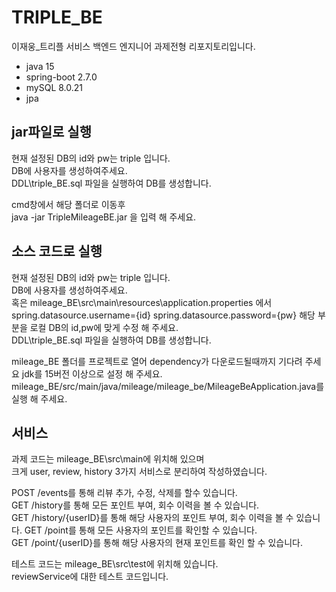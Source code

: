 # TRIPLE_BE
이재웅_트리플 서비스 백엔드 엔지니어 과제전형 리포지토리입니다.   

- java 15   
- spring-boot 2.7.0   
- mySQL 8.0.21   
- jpa

## jar파일로 실행

현재 설정된 DB의 id와 pw는 triple 입니다.   
DB에 사용자를 생성하여주세요.    
DDL\triple_BE.sql 파일을 실행하여 DB를 생성합니다.   

cmd창에서 해당 폴더로 이동후   
java -jar TripleMileageBE.jar 을 입력 해 주세요.   

## 소스 코드로 실행

현재 설정된 DB의 id와 pw는 triple 입니다.   
DB에 사용자를 생성하여주세요.    
혹은 mileage_BE\src\main\resources\application.properties 에서    
spring.datasource.username={id}
spring.datasource.password={pw}
해당 부분을 로컬 DB의 id,pw에 맞게 수정 해 주세요.   
DDL\triple_BE.sql 파일을 실행하여 DB를 생성합니다.  

mileage_BE 폴더를 프로젝트로 열어 dependency가 다운로드될때까지 기다려 주세요
jdk를 15버전 이상으로 설정 해 주세요.
mileage_BE/src/main/java/mileage/mileage_be/MileageBeApplication.java를 실행 해 주세요.

## 서비스

과제 코드는 mileage_BE\src\main에 위치해 있으며   
크게 user, review, history 3가지 서비스로 분리하여 작성하였습니다.   

POST /events를 통해 리뷰 추가, 수정, 삭제를 할수 있습니다.   
GET /history를 통해 모든 포인트 부여, 회수 이력을 볼 수 있습니다.   
GET /history/{userID}를 통해 해당 사용자의 포인트 부여, 회수 이력을 볼 수 있습니다.
GET /point를 통해 모든 사용자의 포인트를 확인할 수 있습니다.   
GET /point/{userID}를 통해 해당 사용자의 현재 포인트를 확인 할 수 있습니다.   

테스트 코드는 mileage_BE\src\test에 위치해 있습니다.   
reviewService에 대한 테스트 코드입니다.
